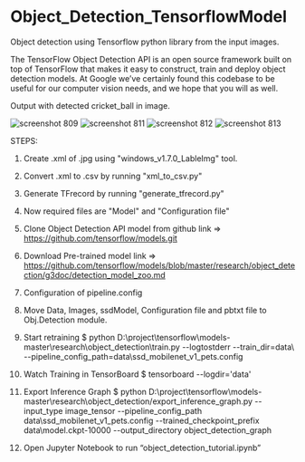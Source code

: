 # Object_Detection_TensorflowModel
Object detection using Tensorflow python library from the input images.

The TensorFlow Object Detection API is an open source framework built on top of TensorFlow that makes it easy to construct, train and deploy object detection models. At Google we’ve certainly found this codebase to be useful for our computer vision needs, and we hope that you will as well.

Output with detected cricket_ball in image.

![screenshot 809](https://user-images.githubusercontent.com/32256364/42314336-6d5439a6-8062-11e8-98e8-ede186e3a0fe.png)
![screenshot 811](https://user-images.githubusercontent.com/32256364/42314337-6d85fb76-8062-11e8-8cc0-acf5e0479aef.png)
![screenshot 812](https://user-images.githubusercontent.com/32256364/42314338-6db72fac-8062-11e8-9155-7e698f9987ad.png)
![screenshot 813](https://user-images.githubusercontent.com/32256364/42314339-6de5b87c-8062-11e8-97d0-bf6c1596a6da.png)



STEPS:

1) Create .xml of .jpg using "windows_v1.7.0_LableImg" tool.

2) Convert .xml to .csv by running  "xml_to_csv.py"

3) Generate TFrecord by running "generate_tfrecord.py"

4) Now required files are "Model" and "Configuration file"

5) Clone Object Detection API model from github
	link => https://github.com/tensorflow/models.git

6) Download Pre-trained model
	link => https://github.com/tensorflow/models/blob/master/research/object_detection/g3doc/detection_model_zoo.md

7) Configuration of pipeline.config

8) Move Data, Images, ssdModel, Configuration file and pbtxt file to Obj.Detection module.

9) Start retraining
	$ python D:\project\tensorflow\models-master\research\object_detection\train.py --logtostderr --train_dir=data\ --pipeline_config_path=data\ssd_mobilenet_v1_pets.config

10) Watch Training in TensorBoard
	$ tensorboard --logdir='data'

11) Export Inference Graph
	$  python D:\project\tensorflow\models-master\research\object_detection/export_inference_graph.py  --input_type image_tensor --pipeline_config_path data\ssd_mobilenet_v1_pets.config --trained_checkpoint_prefix data\model.ckpt-10000 --output_directory object_detection_graph

12) Open Jupyter Notebook to run “object_detection_tutorial.ipynb”
